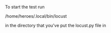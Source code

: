 To start the test run

/home/heroes/.local/bin/locust

in the directory that you've put the locust.py file in
